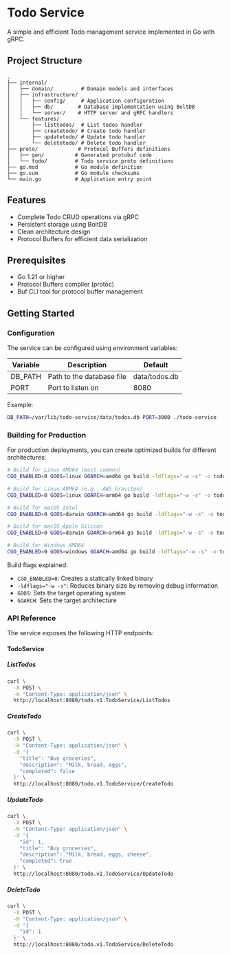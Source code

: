 # Todo Service

A simple and efficient Todo management service implemented in Go with gRPC.

## Project Structure

```
.
├── internal/
│   ├── domain/         # Domain models and interfaces
│   ├── infrastructure/
│   │   ├── config/     # Application configuration
│   │   ├── db/        # Database implementation using BoltDB
│   │   └── server/    # HTTP server and gRPC handlers
│   └── features/
│       ├── listtodos/  # List todos handler
│       ├── createtodo/ # Create todo handler
│       ├── updatetodo/ # Update todo handler
│       └── deletetodo/ # Delete todo handler
├── proto/             # Protocol Buffers definitions
│   ├── gen/          # Generated protobuf code
│   └── todo/         # Todo service proto definitions
├── go.mod            # Go module definition
├── go.sum            # Go module checksums
└── main.go           # Application entry point
```

## Features

- Complete Todo CRUD operations via gRPC
- Persistent storage using BoltDB
- Clean architecture design
- Protocol Buffers for efficient data serialization

## Prerequisites

- Go 1.21 or higher
- Protocol Buffers compiler (protoc)
- Buf CLI tool for protocol buffer management

## Getting Started

### Configuration

The service can be configured using environment variables:

| Variable | Description               | Default       |
| -------- | ------------------------- | ------------- |
| DB_PATH  | Path to the database file | data/todos.db |
| PORT     | Port to listen on         | 8080          |

Example:

```bash
DB_PATH=/var/lib/todo-service/data/todos.db PORT=3000 ./todo-service
```

### Building for Production

For production deployments, you can create optimized builds for different architectures:

```bash
# Build for Linux AMD64 (most common)
CGO_ENABLED=0 GOOS=linux GOARCH=amd64 go build -ldflags="-w -s" -o todo-service-linux-amd64

# Build for Linux ARM64 (e.g., AWS Graviton)
CGO_ENABLED=0 GOOS=linux GOARCH=arm64 go build -ldflags="-w -s" -o todo-service-linux-arm64

# Build for macOS Intel
CGO_ENABLED=0 GOOS=darwin GOARCH=amd64 go build -ldflags="-w -s" -o todo-service-darwin-amd64

# Build for macOS Apple Silicon
CGO_ENABLED=0 GOOS=darwin GOARCH=arm64 go build -ldflags="-w -s" -o todo-service-darwin-arm64

# Build for Windows AMD64
CGO_ENABLED=0 GOOS=windows GOARCH=amd64 go build -ldflags="-w -s" -o todo-service-windows-amd64.exe
```

Build flags explained:

- `CGO_ENABLED=0`: Creates a statically linked binary
- `-ldflags="-w -s"`: Reduces binary size by removing debug information
- `GOOS`: Sets the target operating system
- `GOARCH`: Sets the target architecture

### API Reference

The service exposes the following HTTP endpoints:

#### TodoService

##### ListTodos

```bash
curl \
  -X POST \
  -H "Content-Type: application/json" \
  http://localhost:8080/todo.v1.TodoService/ListTodos
```

##### CreateTodo

```bash
curl \
  -X POST \
  -H "Content-Type: application/json" \
  -d '{
    "title": "Buy groceries",
    "description": "Milk, bread, eggs",
    "completed": false
  }' \
  http://localhost:8080/todo.v1.TodoService/CreateTodo
```

##### UpdateTodo

```bash
curl \
  -X POST \
  -H "Content-Type: application/json" \
  -d '{
    "id": 1,
    "title": "Buy groceries",
    "description": "Milk, bread, eggs, cheese",
    "completed": true
  }' \
  http://localhost:8080/todo.v1.TodoService/UpdateTodo
```

##### DeleteTodo

```bash
curl \
  -X POST \
  -H "Content-Type: application/json" \
  -d '{
    "id": 1
  }' \
  http://localhost:8080/todo.v1.TodoService/DeleteTodo
```
